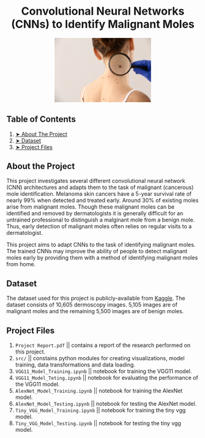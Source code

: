 <h1 align="center":> Convolutional Neural Networks (CNNs) to Identify Malignant Moles </h1>

<p align="center">
  <img src="/readme_images/mole.jpeg" alt="mole" width="50%" />
</p>

## Table of Contents 
1. [➤ About The Project](#About-the-Project)
2. [➤ Dataset](#Dataset)
3. [➤ Project Files](#Project-Files)


## About the Project 
This project investigates several different convolutional neural network (CNN) architectures 
and adapts them to the task of malignant (cancerous) mole identification. Melanoma skin cancers have a 5-year survival rate of nearly 99% when detected and treated early. Around 30\% of existing moles arise from malignant moles. Though these malignant moles can be identified and removed by dermatologists it is generally difficult for an untrained professional to distinguish a malginant mole from a benign mole. Thus, early detection of malignant moles often relies on regular visits to a dermatologist. 

This project aims to adapt CNNs to the task of identifying malignant moles. The trained CNNs may improve the ability of people to detect malignant moles early by providing them with a method of identifying malignant moles from home. 

## Dataset 
The dataset used for this project is publicly-available from 
[Kaggle](https://www.kaggle.com/datasets/hasnainjaved/melanoma-skin-cancer-dataset-of-10000-images). The dataset consists of 10,605 dermoscopy images. 5,105 images are of malignant moles and the remaining 5,500 images are of benign moles. 

## Project Files
1. `Project Report.pdf` || contains a report of the research performed on this project.
2. `src/` || constains python modules for creating visualizations, model training, data transformations and data loading.
3. `VGG11_Model_Training.ipynb` || notebook for training the VGG11 model.
4. `VGG11_Model_Teting.ipynb` || notebook for evaluating the performance of the VGG11 model.
5. `AlexNet_Model_Training.ipynb` || notebook for training the AlexNet model.
6. `AlexNet_Model_Testing.ipynb` || notebook for testing the AlexNet model.
7. `Tiny_VGG_Model_Training.ipynb` || notebook for training the tiny vgg model.
8. `Tiny_VGG_Model_Testing.ipynb` || notebook for testing the tiny vgg model.

